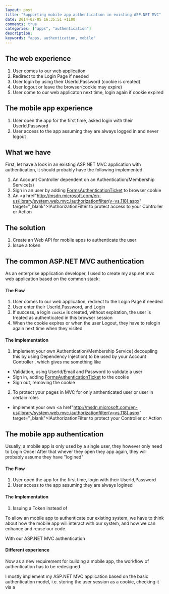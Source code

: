 ```yaml
---
layout: post
title: "Supporting mobile app authentication in existing ASP.NET MVC"
date: 2014-02-05 16:35:51 +1100
comments: true
categories: ["apps", "authentication"]
description: 
keywords: "apps, authentication, mobile"
---
```



## The web experience ##
1. User comes to our web application
2. Redirect to the Login Page if needed
3. User login by using their UserId,Password (cookie is created)
4. User logout or leave the browser(cookie may expire) 
5. User come to our web applicaton next time, login again if cookie expired

## The mobile app experience ##
1. User open the app for the first time, asked login with their UserId,Password
2. User access to the app assuming they are always logged in and never logout

<!-- more -->

## What we have ##
First, let have a look in an existing ASP.NET MVC application with authentication, it should probably have the following implemented
1. An Account Controller dependent on an Authentication/Membership Service(s)
2. Sign in an user by adding <a href="http://msdn.microsoft.com/en-us/library/system.web.security.formsauthenticationticket(v=vs.110).aspx" target="_blank">FormsAuthenticationTicket</a> to browser cookie
3. An <a href"http://msdn.microsoft.com/en-us/library/system.web.mvc.iauthorizationfilter(v=vs.118).aspx" target="_blank">IAuthorizationFilter</a> to protect access to your Controller or Action

## The solution ##
1. Create an Web API for mobile apps to authenticate the user
2. Issue a token 


## The common ASP.NET MVC authentication ##
As an enterprise application developer, I used to create my asp.net mvc web application based on the common stack:

#### The Flow ####
1. User comes to our web application, redirect to the Login Page if needed
2. User enter their UserId,Password, and Login
3. If success, a login `cookie` is created, without expiration, the user is treated as authenticated in this browser session
4. When the cookie expires or when the user Logout, they have to relogin again next time when they visited

#### The Implementation ####
1. Implement your own Authentication/Membership Service( decoupling this by using Dependency Injection) to be used by your Account Controller , which gives me something like
- Validation, using UserId/Email and Password to validate a user
- Sign in, adding <a href="http://msdn.microsoft.com/en-us/library/system.web.security.formsauthenticationticket(v=vs.110).aspx" target="_blank">FormsAuthenticationTicket</a> to the cookie
- Sign out, removing the cookie

2. To protect your pages in MVC for only anthenticated user or user in certain roles
- implement your own <a href"http://msdn.microsoft.com/en-us/library/system.web.mvc.iauthorizationfilter(v=vs.118).aspx" target="_blank">IAuthorizationFilter</a> to protect your Controller or Action


## The mobile app authentication ##
Usually, a mobile app is only used by a single user, they however only need to Login Once! After that whever they open they app again, they will probably assume they have "logined"

#### The Flow ####
1. User open the app for the first time, login with their UserId,Password
2. User access to the app assuming they are always logined

#### The Implementation ####
1. Issuing a Token instead of 


To allow an mobile app to authenticate our existing system, we have to think about how the mobile app will interact with our system, and how we can enhance and reuse our code.

With our ASP.NET MVC authentication

#### Different experience ####



Now as a new requirement for building a mobile app, the workflow of authentication has to be redesigned.

I mostly implement my ASP.NET MVC application based on the basic authentication model, i.e. storing the user session as a cookie, checking it via a 